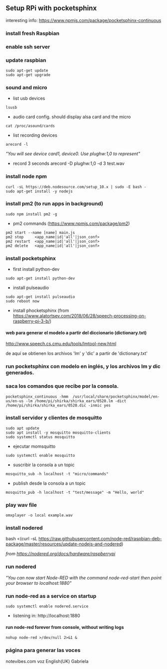 

## Setup RPi with pocketsphinx
interesting info:
https://www.npmjs.com/package/pocketsphinx-continuous



### install fresh Raspbian

### enable ssh server

### update raspbian
```
sudo apt-get update
sudo apt-get upgrade
```

### sound and micro
- list usb devices
```
lsusb
```
- audio card config. should display alsa card and the micro
```
cat /proc/asound/cards
```
- list recording devices
```
arecord -l
```
_"You will see device card1, device0. Use plughw:1,0 to represent"_

- record 3 seconds
arecord -D plughw:1,0 -d 3 test.wav

### install node npm
```
curl -sL https://deb.nodesource.com/setup_10.x | sudo -E bash -
sudo apt-get install -y nodejs
```

### install pm2 (to run apps in background)
```
sudo npm install pm2 -g
```
- pm2 commands (https://www.npmjs.com/package/pm2)
```
pm2 start --name [name] main.js
pm2 stop     <app_name|id|'all'|json_conf>
pm2 restart  <app_name|id|'all'|json_conf>
pm2 delete   <app_name|id|'all'|json_conf>
```

### install pocketsphinx
- first install  python-dev
```
sudo apt-get install python-dev
```

- install pulseaudio
```
sudo apt-get install pulseaudio
sudo reboot now
```
- install phocketsphinx (from https://www.alatortsev.com/2018/06/28/speech-processing-on-raspberry-pi-3-b/)

#### web para generar el modelo a partir del diccionario (dictionary.txt)
http://www.speech.cs.cmu.edu/tools/lmtool-new.html

de aquí se obtienen los archivos 'lm' y 'dic' a partir de 'dictionary.txt'

### run pocketsphinx con modelo en inglés, y los archivos lm y dic generados.
### saca los comandos que recibe por la consola.
```
pocketsphinx_continuous -hmm  /usr/local/share/pocketsphinx/model/en-us/en-us -lm /home/pi/shirka/shirka_ears/0520.lm -dict /home/pi/shirka/shirka_ears/0520.dic -inmic yes
```
### install servidor y clientes de mosquitto 
```
sudo apt update
sudo apt install -y mosquitto mosquitto-clients
sudo systemctl status mosquitto
```

- ejecutar momsquitto
```
sudo systemctl enable mosquitto
```
- suscribir la consola a un topic
```
mosquitto_sub -h localhost -t "micro/commands"
```
- publish desde la consola a un topic
```
mosquitto_pub -h localhost -t "test/message" -m "Hello, world"
```
### play wav file
```
omxplayer -o local example.wav
```


### install nodered
bash <(curl -sL https://raw.githubusercontent.com/node-red/raspbian-deb-package/master/resources/update-nodejs-and-nodered)

_from https://nodered.org/docs/hardware/raspberrypi_

### run nodered
_"You can now start Node-RED with the command  node-red-start then point your browser to localhost:1880"_


### run node-red as a service on startup
```
sudo systemctl enable nodered.service
```
- listening in:
http://localhost:1880

#### run node-red forever from console, without writing logs
```
nohup node-red >/dev/null 2>&1 &
```
### página para generar las voces
notevibes.com
voz English(UK) Gabriela
